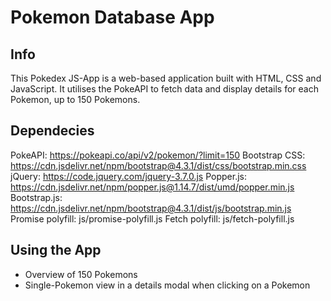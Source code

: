 # Pokemon Database App

## Info

This Pokedex JS-App is a web-based application built with HTML, CSS and JavaScript. It utilises the PokeAPI to fetch data and display details for each Pokemon, up to 150 Pokemons.

## Dependecies

PokeAPI: https://pokeapi.co/api/v2/pokemon/?limit=150
Bootstrap CSS: https://cdn.jsdelivr.net/npm/bootstrap@4.3.1/dist/css/bootstrap.min.css
jQuery: https://code.jquery.com/jquery-3.7.0.js
Popper.js: https://cdn.jsdelivr.net/npm/popper.js@1.14.7/dist/umd/popper.min.js
Bootstrap.js: https://cdn.jsdelivr.net/npm/bootstrap@4.3.1/dist/js/bootstrap.min.js
Promise polyfill: js/promise-polyfill.js
Fetch polyfill: js/fetch-polyfill.js

## Using the App

- Overview of 150 Pokemons
- Single-Pokemon view in a details modal when clicking on a Pokemon




